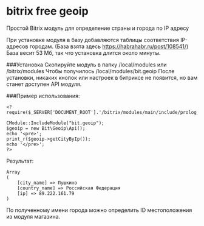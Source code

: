 # bitrix free geoip 
Простой Bitrix модуль для определение страны и города по IP адресу

При установке модуля в базу добавляются таблицы соответствия IP-адресов городам. (База взята здесь https://habrahabr.ru/post/108541/)
База весит 53 Мб, так что установка длится около минуты.

###Установка
Скопируйте модуль в папку /local/modules или /bitrix/modules
Чтобы получилось /local/modules/bit.geoip
После установки, никаких кнопок или настроек в битриксе не появится,
но вам станет доступен API модуля.

###Пример использования:

```
<?
require($_SERVER['DOCUMENT_ROOT'].'/bitrix/modules/main/include/prolog_before.php');

CModule::IncludeModule("bit.geoip");
$geoip = new Bit\Geoip\Api();
echo '<pre>';
print_r($geoip->getCityByIp());
echo '</pre>';
?>
```

Результат:
```
Array
(
    [city_name] => Пушкино
    [country_name] => Российская Федерация
    [ip] => 89.222.161.79
)
```

По полученному имени города можно определить ID местоположения из модуля магазина.
